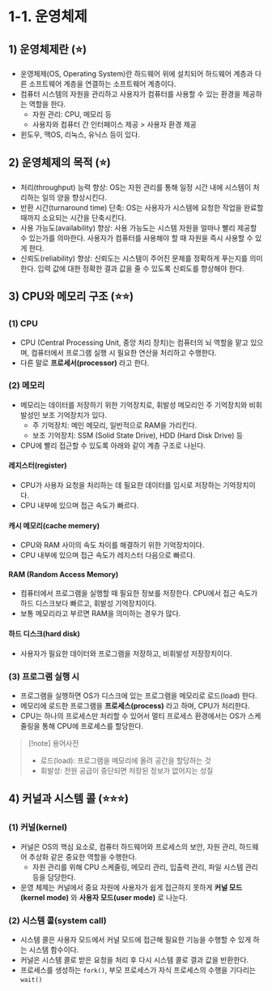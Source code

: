 # 1-1. 운영체제
## 1) 운영체제란 (⭐)
- 운영체제(OS, Operating System)란 하드웨어 위에 설치되어 하드웨어 계층과 다른 소프트웨어 계층을 연결하는 소프트웨어 계층이다.
- 컴퓨터 시스템의 자원을 관리하고 사용자가 컴퓨터를 사용할 수 있는 환경을 제공하는 역할을 한다.
	- 자원 관리: CPU, 메모리 등
	- 사용자와 컴퓨터 간 인터페이스 제공 > 사용자 환경 제공 
- 윈도우, 맥OS, 리눅스, 유닉스 등이 있다.


## 2) 운영체제의 목적 (⭐)
- 처리(throughput) 능력 향상: OS는 자원 관리를 통해 일정 시간 내에 시스템이 처리하는 일의 양을 향상시킨다.
- 반환 시간(turnaround time) 단축: OS는 사용자가 시스템에 요청한 작업을 완료할 때까지 소요되는 시간을 단축시킨다.
- 사용 가능도(availability) 향상: 사용 가능도는 시스템 자원을 얼마나 빨리 제공할 수 있는가를 의마한다. 사용자가 컴퓨터를 사용해야 할 때 자원을 즉시 사용할 수 있게 한다.
- 신뢰도(reliability) 향상: 신뢰도는 시스템이 주어진 문제를 정확하게 푸는지를 의미한다. 입력 값에 대한 정확한 결과 값을 줄 수 있도록 신뢰도를 향상해야 한다.

## 3) CPU와 메모리 구조 (⭐⭐)
### (1) CPU
- CPU (Central Processing Unit, 중앙 처리 장치)는 컴퓨터의 뇌 역할을 맡고 있으며, 컴퓨터에서 프로그램 실행 시 필요한 연산을 처리하고 수행한다.
- 다른 말로 **프로세서(processor)** 라고 한다.

### (2) 메모리
- 메모리는 데이터를 저장하기 위한 기억장치로, 휘발성 메모리인 주 기억장치와 비휘발성인 보조 기억장치가 있다.
	- 주 기억장치: 메인 메모리, 일반적으로 RAM을 가리킨다.
	- 보조 기억장치: SSM (Solid State Drive), HDD (Hard Disk Drive) 등
- CPU에 빨리 접근할 수 있도록 아래와 같이 계층 구조로 나뉜다.

#### 레지스터(register)
- CPU가 사용자 요청을 처리하는 데 필요한 데이터를 임시로 저장하는 기억장치이다.
- CPU 내부에 있으며 접근 속도가 빠르다.

#### 캐시 메모리(cache memery)
- CPU와 RAM 사이의 속도 차이를 해결하기 위한 기억장치이다.
- CPU 내부에 있으며 접근 속도가 레지스터 다음으로 빠르다.

#### RAM (Random Access Memory)
- 컴퓨터에서 프로그램을 실행할 때 필요한 정보를 저장한다. CPU에서 접근 속도가 하드 디스크보다 빠르고, 휘발성 기억장치이다.
- 보통 메모리라고 부르면 RAM을 의미하는 경우가 많다.

#### 하드 디스크(hard disk)
- 사용자가 필요한 데이터와 프로그램을 저장하고, 비휘발성 저장장치이다.

### (3) 프로그램 실행 시
- 프로그램을 실행하면 OS가 디스크에 있는 프로그램을 메모리로 로드(load) 한다.
- 메모리에 로드한 프로그램을 **프로세스(process)** 라고 하며, CPU가 처리한다.
- CPU는 하나의 프로세스만 처리할 수 있어서 멀티 프로세스 환경에서는 OS가 스케줄링을 통해 CPU에 프로세스를 할당한다.

> [!note] 용어사전
> - 로드(load): 프로그램을 메모리에 올려 공간을 할당하는 것
> - 휘발성: 전원 공급이 중단되면 저장된 정보가 없어지는 성질

## 4) 커널과 시스템 콜 (⭐⭐⭐)
### (1) 커널(kernel)
- 커널은 OS의 핵심 요소로, 컴퓨터 하드웨어와 프로세스의 보안, 자원 관리, 하드웨어 추상화 같은 중요한 역할을 수행한다.
	- 자원 관리를 위해 CPU 스케줄링, 메모리 관리, 입출력 관리, 파일 시스템 관리 등을 담당한다.
- 운영 체제는 커널에서 중요 자원에 사용자가 쉽게 접근하지 못하게 **커널 모드(kernel mode)** 와 **사용자 모드(user mode)** 로 나눈다.

### (2) 시스템 콜(system call)
- 시스템 콜은 사용자 모드에서 커널 모드에 접근해 필요한 기능을 수행할 수 있게 하는 시스템 함수이다.
- 커널은 시스템 콜로 받은 요청을 처리 후 다시 시스템 콜로 결과 값을 반환한다.
- 프로세스를 생성하는 `fork()`, 부모 프로세스가 자식 프로세스의 수행을 기다리는 `wait()`